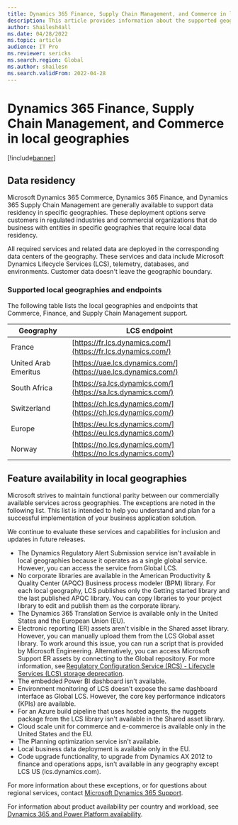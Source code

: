 ```yaml
---
title: Dynamics 365 Finance, Supply Chain Management, and Commerce in local geographies
description: This article provides information about the supported geographies and endpoints for Microsoft Dynamics 365 Commerce, Dynamics 365 Finance, and Dynamics 365 Supply Chain Management.
author: Shailesh4all
ms.date: 04/28/2022
ms.topic: article
audience: IT Pro
ms.reviewer: sericks
ms.search.region: Global
ms.author: shailesn
ms.search.validFrom: 2022-04-28
---
```


# Dynamics 365 Finance, Supply Chain Management, and Commerce in local geographies

[!include[banner](../includes/banner.md)]

## Data residency

Microsoft Dynamics 365 Commerce, Dynamics 365 Finance, and Dynamics 365 Supply Chain Management are generally available to support data residency in specific geographies. These deployment options serve customers in regulated industries and commercial organizations that do business with entities in specific geographies that require local data residency.

All required services and related data are deployed in the corresponding data centers of the geography. These services and data include Microsoft Dynamics Lifecycle Services (LCS), telemetry, databases, and environments. Customer data doesn't leave the geographic boundary.

### Supported local geographies and endpoints

The following table lists the local geographies and endpoints that Commerce, Finance, and Supply Chain Management support.

| Geography | LCS endpoint |
|-----------|--------------|
| France | [https://fr.lcs.dynamics.com/](https://fr.lcs.dynamics.com/) |
| United Arab Emeritus | [https://uae.lcs.dynamics.com/](https://uae.lcs.dynamics.com/) |
| South Africa | [https://sa.lcs.dynamics.com/](https://sa.lcs.dynamics.com/) |
| Switzerland | [https://ch.lcs.dynamics.com/](https://ch.lcs.dynamics.com/) |
| Europe | [https://eu.lcs.dynamics.com/](https://eu.lcs.dynamics.com/) |
| Norway | [https://no.lcs.dynamics.com/](https://no.lcs.dynamics.com/) |

## Feature availability in local geographies

Microsoft strives to maintain functional parity between our commercially available services across geographies. The exceptions are noted in the following list. This list is intended to help you understand and plan for a successful implementation of your business application solution.

We continue to evaluate these services and capabilities for inclusion and updates in future releases.

- The Dynamics Regulatory Alert Submission service isn't available in local geographies because it operates as a single global service. However, you can access the service from Global LCS.
- No corporate libraries are available in the American Productivity & Quality Center (APQC) Business process modeler (BPM) library. For each local geography, LCS publishes only the Getting started library and the last published APQC library. You can copy libraries to your project library to edit and publish them as the corporate library.
- The Dynamics 365 Translation Service is available only in the United States and the European Union (EU).
- Electronic reporting (ER) assets aren't visible in the Shared asset library. However, you can manually upload them from the LCS Global asset library. To work around this issue, you can run a script that is provided by Microsoft Engineering. Alternatively, you can access Microsoft Support ER assets by connecting to the Global repository. For more information, see [Regulatory Configuration Service (RCS) - Lifecycle Services (LCS) storage deprecation](../../../finance/localizations/rcs-lcs-repo-dep-faq.md).
- The embedded Power BI dashboard isn't available.
- Environment monitoring of LCS doesn't expose the same dashboard interface as Global LCS. However, the core key performance indicators (KPIs) are available.
- For an Azure build pipeline that uses hosted agents, the nuggets package from the LCS library isn't available in the Shared asset library.
- Cloud scale unit for commerce and e-commerce is available only in the United States and the EU.
- The Planning optimization service isn't available.
- Local business data deployment is available only in the EU.
- Code upgrade functionality, to upgrade from Dynamics AX 2012 to finance and operations apps, isn't available in any geography except LCS US (lcs.dynamics.com).

For more information about these exceptions, or for questions about regional services, contact [Microsoft Dynamics 365 Support](https://dynamics.microsoft.com/support/).

For information about product availability per country and workload, see [Dynamics 365 and Power Platform availability](https://dynamics.microsoft.com/availability-reports/).

